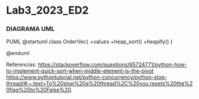 # Lab3_2023_ED2


### DIAGRAMA UML
PUML
@startuml
class OrderVec{
+values
+heap_sort()
+heapify()
}

@enduml


Referencias:
https://stackoverflow.com/questions/65724771/python-how-to-implement-quick-sort-when-middle-element-is-the-pivot
https://www.pythontutorial.net/python-concurrency/python-stop-thread/#:~:text=To%20stop%20a%20thread%2C%20you,resets%20the%20flag%20to%20False%20.
